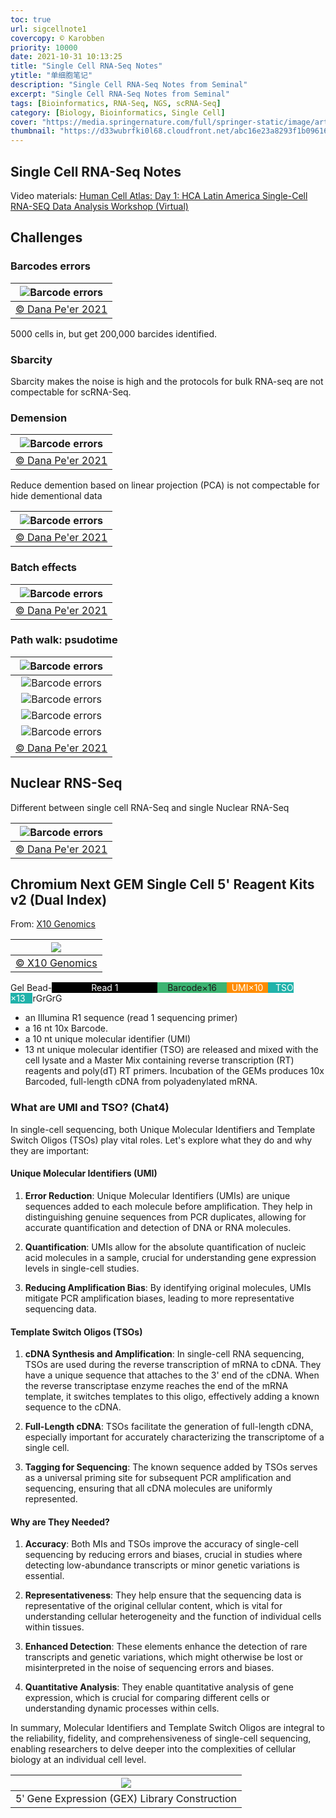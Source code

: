 ```yaml
---
toc: true
url: sigcellnote1
covercopy: © Karobben
priority: 10000
date: 2021-10-31 10:13:25
title: "Single Cell RNA-Seq Notes"
ytitle: "单细胞笔记"
description: "Single Cell RNA-Seq Notes from Seminal"
excerpt: "Single Cell RNA-Seq Notes from Seminal"
tags: [Bioinformatics, RNA-Seq, NGS, scRNA-Seq]
category: [Biology, Bioinformatics, Single Cell]
cover: "https://media.springernature.com/full/springer-static/image/art%3A10.1038%2Fncomms14049/MediaObjects/41467_2017_Article_BFncomms14049_Fig1_HTML.jpg?as=webp"
thumbnail: "https://d33wubrfki0l68.cloudfront.net/abc16e23a8293f1b0961651473861345c5a019b8/92ccd/img/icons/network.svg"
---
```


## Single Cell RNA-Seq Notes

Video materials: [Human Cell Atlas: Day 1: HCA Latin America Single-Cell RNA-SEQ Data Analysis Workshop (Virtual)](https://www.youtube.com/watch?v=QaqBzilH5LE)

## Challenges

### Barcodes errors

|![Barcode errors](https://z3.ax1x.com/2021/10/31/Ip7vlt.png)|
|:-:|
|[© Dana Pe'er 2021](https://www.youtube.com/watch?v=QaqBzilH5LE)|

5000 cells in, but get 200,000 barcides identified.

### Sbarcity

Sbarcity makes the noise is high and the protocols for bulk RNA-seq are not compectable for scRNA-Seq.

### Demension

|![Barcode errors](https://z3.ax1x.com/2021/10/31/IpH7j0.png)|
|:-:|
|[© Dana Pe'er 2021](https://www.youtube.com/watch?v=QaqBzilH5LE)|

Reduce demention based on linear projection (PCA) is not compectable for hide dementional data

|![Barcode errors](https://z3.ax1x.com/2021/10/31/Ipblb8.png)|
|:-:|
|[© Dana Pe'er 2021](https://www.youtube.com/watch?v=QaqBzilH5LE)|


###  Batch effects

|![Barcode errors](https://z3.ax1x.com/2021/10/31/IpbDVU.png)|
|:-:|
|[© Dana Pe'er 2021](https://www.youtube.com/watch?v=QaqBzilH5LE)|



### Path walk: psudotime

|![Barcode errors](https://z3.ax1x.com/2021/10/31/Ipqjp9.png)|
|:-:|
|![Barcode errors](https://z3.ax1x.com/2021/10/31/IpqzOx.png)|
|![Barcode errors](https://z3.ax1x.com/2021/10/31/IpL8pj.png)|
|![Barcode errors](https://z3.ax1x.com/2021/10/31/IpLgnx.png)|
|![Barcode errors](https://z3.ax1x.com/2021/10/31/IpLbut.png)|
|[© Dana Pe'er 2021](https://www.youtube.com/watch?v=QaqBzilH5LE)|


## Nuclear RNS-Seq

Different between single cell RNA-Seq and single Nuclear RNA-Seq

|![Barcode errors](https://z3.ax1x.com/2021/11/01/IpOOMR.png)|
|:-:|
|[© Dana Pe'er 2021](https://www.youtube.com/watch?v=QaqBzilH5LE)|



## Chromium Next GEM Single Cell 5' Reagent Kits v2 (Dual Index)

From: [X10 Genomics](https://www.10xgenomics.com/support/single-cell-immune-profiling/documentation/steps/library-prep/chromium-single-cell-5-reagent-kits-user-guide-v-2-chemistry-dual-index)





|![](https://imgur.com/NdIbWMF.png)|
|:-:|
|[© X10 Genomics](https://cdn.10xgenomics.com/image/upload/v1666737555/support-documents/CG000331_ChromiumNextGEMSingleCell5-v2_UserGuide_RevE.pdf)|

Gel Bead-<font style="background-color: black" color= "white">&#160;&#160;&#160;&#160;&#160;&#160;&#160;&#160;&#160;&#160;&#160;&#160;&#160;&#160;&#160;&#160;Read 1&#160;&#160;&#160;&#160;&#160;&#160;&#160;&#160;&#160;&#160;&#160;&#160;&#160;&#160;&#160;&#160;</font><font style="background-color: MediumSeaGreen">&#160;&#160;&#160; Barcode×16 &#160;&#160;&#160;</font><font style="background-color: DarkOrange" color= "white">&#160;&#160;UMI×10&#160;&#160;</font><font style="background-color: LightSeaGreen" color= "white">&#160;&#160;&#160;TSO ×13&#160;&#160;&#160;</font>rGrGrG


- an Illumina R1 sequence (read 1 sequencing primer)
- a 16 nt 10x Barcode.
- a 10 nt unique molecular identifier (UMI)
- 13 nt unique molecular identifier (TSO) are released and mixed with the cell lysate and a Master Mix containing reverse transcription (RT) reagents and poly(dT) RT primers. Incubation of the GEMs produces 10x Barcoded, full-length cDNA from polyadenylated mRNA.

### What are UMI and TSO? (Chat4)

In single-cell sequencing, both Unique Molecular Identifiers and Template Switch Oligos (TSOs) play vital roles. Let's explore what they do and why they are important:

#### Unique Molecular Identifiers (UMI)

1. **Error Reduction**: Unique Molecular Identifiers (UMIs) are unique sequences added to each molecule before amplification. They help in distinguishing genuine sequences from PCR duplicates, allowing for accurate quantification and detection of DNA or RNA molecules.

2. **Quantification**: UMIs allow for the absolute quantification of nucleic acid molecules in a sample, crucial for understanding gene expression levels in single-cell studies.

3. **Reducing Amplification Bias**: By identifying original molecules, UMIs mitigate PCR amplification biases, leading to more representative sequencing data.

#### Template Switch Oligos (TSOs)

1. **cDNA Synthesis and Amplification**: In single-cell RNA sequencing, TSOs are used during the reverse transcription of mRNA to cDNA. They have a unique sequence that attaches to the 3' end of the cDNA. When the reverse transcriptase enzyme reaches the end of the mRNA template, it switches templates to this oligo, effectively adding a known sequence to the cDNA.

2. **Full-Length cDNA**: TSOs facilitate the generation of full-length cDNA, especially important for accurately characterizing the transcriptome of a single cell.

3. **Tagging for Sequencing**: The known sequence added by TSOs serves as a universal priming site for subsequent PCR amplification and sequencing, ensuring that all cDNA molecules are uniformly represented.

#### Why are They Needed?

1. **Accuracy**: Both MIs and TSOs improve the accuracy of single-cell sequencing by reducing errors and biases, crucial in studies where detecting low-abundance transcripts or minor genetic variations is essential.

2. **Representativeness**: They help ensure that the sequencing data is representative of the original cellular content, which is vital for understanding cellular heterogeneity and the function of individual cells within tissues.

3. **Enhanced Detection**: These elements enhance the detection of rare transcripts and genetic variations, which might otherwise be lost or misinterpreted in the noise of sequencing errors and biases.

4. **Quantitative Analysis**: They enable quantitative analysis of gene expression, which is crucial for comparing different cells or understanding dynamic processes within cells.

In summary, Molecular Identifiers and Template Switch Oligos are integral to the reliability, fidelity, and comprehensiveness of single-cell sequencing, enabling researchers to delve deeper into the complexities of cellular biology at an individual cell level.



|![](https://imgur.com/uarbCYv.png)|
|:-:|
|5ʹ Gene Expression (GEX) Library Construction|


